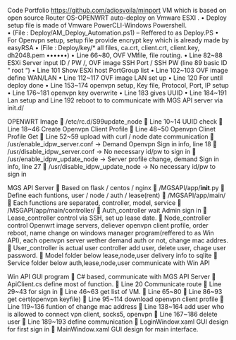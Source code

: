 Code Portfolio
https://github.com/adiosvoila/minport
VM which is based on open source Router OS-OPENWRT auto-deploy on Vmware ESXI
.
•	Deploy setup file is made of Vmware PowerCLI-Windows Powershell.  
•	(File : Deploy/AM_Deploy_Automation.ps1) – Reffered to as Deploy.PS
•	For Openvpn setup, setup file provide encrypt key which is already made by easyRSA
•	(File : Deploy/key/* all files, ca.crt, client.crt, client.key, dh2048.pem ••••••)
•	Line 66~80, OVF VMfile, file routing.
•	Line 82~88 ESXi Server input ID / PW /, OVF image SSH Port / SSH PW (line 89 basic ID “ root “)
•	Line 101 Show ESXi host PortGroup list
•	Line 102~103 OVF image define WAN/LAN 
•	Line 112~117 OVF image LAN set up
•	Line 120 For until deploy done
•	Line 153~174  openvpn setup, Key file, Protocol, Port, IP setup
•	Line 176~181 openvpn key overwrite
•	Line 183 gives UUID 
•	Line 184~191 Lan setup and Line 192 reboot to to communicate with MGS API server via init.d/

OPENWRT Image
	/etc/rc.d/S99update_node
	Line 10~14 UUID check
	Line 18~46 Create Openvpn Client Profile
	Line 48~50 Openvpn Clinet Profile Get
	Line 52~59 upload with curl / node date communication
	/usr/enable_idpw_server.conf -> Demand Openvpn Sign in info, line 18
	/usr/disable_idpw_server.conf -> No necessary id/pw to sign in
	/usr/enable_idpw_update_node -> Server profile change, demand Sign in info, line 27
	/usr/disable_idpw_update_node -> No necessary id/pw to sign in

MGS API Server
	Based on flask / centos / nginx
	/MGSAPI/app/__init__.py
	Define each funtions, user / node / auth / lease(rent)
	/MGSAPI/app/main/ 
	Each functions are separated, controller, model, service
	/MSGAPI/app/main/controller/
	Auth_controller wait Admin sign in
	Lease_controller control via SSH, set up lease date.
	Node_controller control Openwrt image servers, deliever openvpn client profile, order reboot, name change on windows manager program(reffered to as Win API), each openvpn server wether demand auth or not, change mac addres.
	User_controller is actual user controller add user, delete user, chage user password.
	Model folder below lease,node,user delivery info to sqlite
	Service folder below auth,lease,node,user communicate with Win API

Win API GUI program
	C# based, communicate with MGS API Server
	ApiClient.cs define most of function.
	Line 20 Communicate route
	Line 29~43 for sign in
	Line 46~63 get list of VM. 
	Line 65~80 
	Line 86~93 get cert(openvpn keyfile)
	Line 95~114 download openvpn client profile
	Line 119~136 funtion of change mac address
	Line 138~164 add user who is allowed to connect vpn client, socks5, openvpn
	Line 167~186 delete user
	Line 189~193 define communication
	LoginWindow.xaml GUI design for first sign in
	MainWindow.xaml GUI design for main interface.

